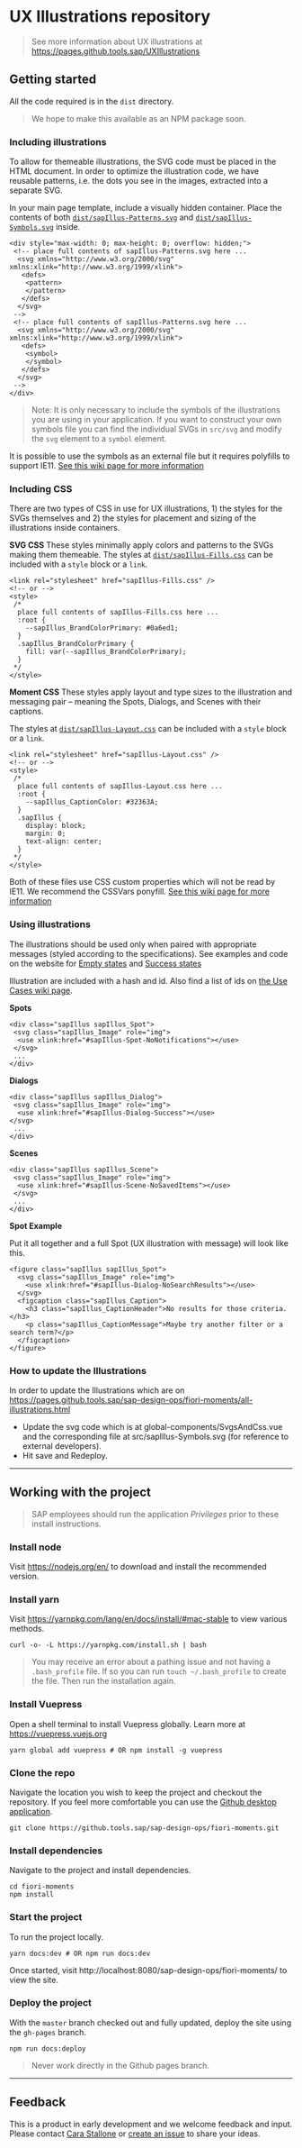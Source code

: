 # UX Illustrations repository

> See more information about UX illustrations at https://pages.github.tools.sap/UXIllustrations

## Getting started
All the code required is in the `dist` directory.

> We hope to make this available as an NPM package soon.

### Including illustrations
To allow for themeable illustrations, the SVG code must be placed in the HTML document. In order to optimize the illustration code, we have reusable patterns, i.e. the dots you see in the images, extracted into a separate SVG.

In your main page template, include a visually hidden container. Place the contents of both [`dist/sapIllus-Patterns.svg`](https://github.tools.sap/sap-design-ops/fiori-moments/blob/master/dist/sapIllus-Patterns.svg) and [`dist/sapIllus-Symbols.svg`](https://github.tools.sap/sap-design-ops/fiori-moments/blob/master/dist/sapIllus-Symbols.svg) inside.

```
<div style="max-width: 0; max-height: 0; overflow: hidden;">
 <!-- place full contents of sapIllus-Patterns.svg here ...  
  <svg xmlns="http://www.w3.org/2000/svg" xmlns:xlink="http://www.w3.org/1999/xlink">
   <defs>
    <pattern>
    </pattern>
   </defs>
  </svg>
 -->
 <!-- place full contents of sapIllus-Patterns.svg here ...
  <svg xmlns="http://www.w3.org/2000/svg" xmlns:xlink="http://www.w3.org/1999/xlink">
   <defs>
    <symbol>
    </symbol>
   </defs>
  </svg>
 -->
</div>
```

> Note: It is only necessary to include the symbols of the illustrations you are using in your application. If you want to construct your own symbols file you can find the individual SVGs in `src/svg` and modify the `svg` element to a `symbol` element.

It is possible to use the symbols as an external file but it requires polyfills to support IE11.
[See this wiki page  for more information](https://github.tools.sap/sap-design-ops/fiori-moments/wiki/Including-SVGs-Inline-vs.-External#external)

### Including CSS

There are two types of CSS in use for UX illustrations, 1) the styles for the SVGs themselves and 2) the styles for placement and sizing of the illustrations inside containers.

**SVG CSS**
These styles minimally apply colors and patterns to the SVGs making them themeable. The styles at [`dist/sapIllus-Fills.css`](https://github.tools.sap/sap-design-ops/fiori-moments/blob/master/dist/sapIllus-Fills.css) can be included with a `style` block or a `link`.

```
<link rel="stylesheet" href="sapIllus-Fills.css" />
<!-- or -->
<style>
 /*
  place full contents of sapIllus-Fills.css here ...
  :root {
    --sapIllus_BrandColorPrimary: #0a6ed1;
  }
  .sapIllus_BrandColorPrimary {
    fill: var(--sapIllus_BrandColorPrimary);
  }
 */
</style>
```

**Moment CSS**
These styles apply layout and type sizes to the illustration and messaging pair – meaning the Spots, Dialogs, and Scenes with their captions.

The styles at [`dist/sapIllus-Layout.css`](https://github.tools.sap/sap-design-ops/fiori-moments/blob/master/dist/sapIllus-Layout.css) can be included with a `style` block or a `link`.

```
<link rel="stylesheet" href="sapIllus-Layout.css" />
<!-- or -->
<style>
 /*
  place full contents of sapIllus-Layout.css here ...
  :root {
    --sapIllus_CaptionColor: #32363A;
  }
  .sapIllus {
    display: block;
    margin: 0;
    text-align: center;
  }
 */
</style>
```

Both of these files use CSS custom properties which will not be read by IE11. We recommend the CSSVars ponyfill.
[See this wiki page for more information](https://github.tools.sap/sap-design-ops/fiori-moments/wiki/Including-SVGs-Inline-vs.-External#inline)

### Using illustrations

The illustrations should be used only when paired with appropriate messages (styled according to the specifications).
See examples and code on the website for [Empty states](https://pages.github.tools.sap/sap-design-ops/fiori-moments/empty-states.html#illustration-library-for-empty-states) and [Success states](https://pages.github.tools.sap/sap-design-ops/fiori-moments/success-states.html#illustration-library-for-success-states)

Illustration are included with a hash and id. Also find a list of ids on [the Use Cases wiki page](https://github.tools.sap/sap-design-ops/fiori-moments/all-illustrations.html).

**Spots**
```
<div class="sapIllus sapIllus_Spot">
 <svg class="sapIllus_Image" role="img">
  <use xlink:href="#sapIllus-Spot-NoNotifications"></use>
 </svg>
 ...
</div>
```

**Dialogs**
```
<div class="sapIllus sapIllus_Dialog">
 <svg class="sapIllus_Image" role="img">
  <use xlink:href="#sapIllus-Dialog-Success"></use>
</svg>
 ...
</div>
```

**Scenes**
```
<div class="sapIllus sapIllus_Scene">
 <svg class="sapIllus_Image" role="img">
  <use xlink:href="#sapIllus-Scene-NoSavedItems"></use>
 </svg>
 ...
</div>
```

**Spot Example**

Put it all together and a full Spot (UX illustration with message) will look like this.

```
<figure class="sapIllus sapIllus_Spot">
  <svg class="sapIllus_Image" role="img">
    <use xlink:href="#sapIllus-Dialog-NoSearchResults"></use>
  </svg>
  <figcaption class="sapIllus_Caption">
    <h3 class="sapIllus_CaptionHeader">No results for those criteria.</h3>
    <p class="sapIllus_CaptionMessage">Maybe try another filter or a search term?</p>
  </figcaption>
</figure>
```
### How to update the Illustrations

In order to update the Illustrations which are on https://pages.github.tools.sap/sap-design-ops/fiori-moments/all-illustrations.html 
- Update the svg code which is at global-components/SvgsAndCss.vue and the corresponding file at src/sapIllus-Symbols.svg (for reference to external developers).
- Hit save and Redeploy.

----

## Working with the project

> SAP employees should run the application *Privileges* prior to these install instructions.

### Install node
Visit https://nodejs.org/en/ to download and install the recommended version.

### Install yarn
Visit https://yarnpkg.com/lang/en/docs/install/#mac-stable to view various methods.
```
curl -o- -L https://yarnpkg.com/install.sh | bash
```

> You may receive an error about a pathing issue and not having a `.bash_profile` file. If so you can run `touch ~/.bash_profile` to create the file. Then run the installation again.


### Install Vuepress
Open a shell terminal to install Vuepress globally. Learn more at https://vuepress.vuejs.org
```
yarn global add vuepress # OR npm install -g vuepress
```

### Clone the repo
Navigate the location you wish to keep the project and checkout the repository. If you feel more comfortable you can use the [Github desktop application](https://desktop.github.com).
```
git clone https://github.tools.sap/sap-design-ops/fiori-moments.git
```

### Install dependencies
Navigate to the project and install dependencies.
```
cd fiori-moments
npm install
```

### Start the project
To run the project locally.
```
yarn docs:dev # OR npm run docs:dev
```
Once started, visit http://localhost:8080/sap-design-ops/fiori-moments/ to view the site.

### Deploy the project
With the `master` branch checked out and fully updated, deploy the site using the `gh-pages` branch.
```
npm run docs:deploy
```

> Never work directly in the Github pages branch.


----



## Feedback
This is a product in early development and we welcome feedback and input. Please contact [Cara Stallone](mailto:cara.stallone@sap.com) or [create an issue](https://github.tools.sap/sap-design-ops/fiori-moments/issues/new) to share your ideas.
